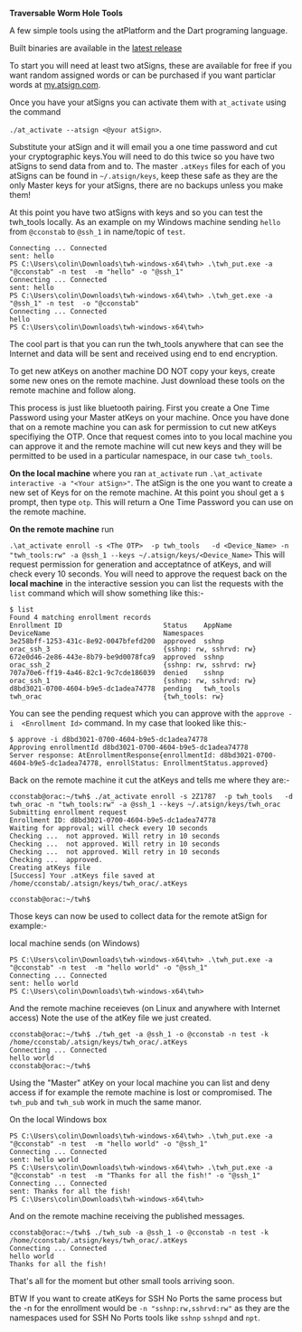 **Traversable Worm Hole Tools**

A few simple tools using the atPlatform and the Dart programing language.


Built binaries are available in the [latest release](https://github.com/cconstab/traversable-worm-hole-tools/releases/latest)

To start you will need at least two atSigns, these are available for free if you want random assigned words or can be purchased if you want particlar words at [my.atsign.com](my.atsign.com).

Once you have your atSigns you can activate them with `at_activate` using the command

 `./at_activate --atsign <@your atSign>`. 
 
 Substitute your atSign and it will email you a one time password and cut your cryptographic keys.You will need to do this twice so you have two atSigns to send data from and to.
 The master `.atKeys` files for each of you atSigns can be found in `~/.atsign/keys`, keep these safe as they are the only Master keys for your atSigns, there are no backups unless you make them!

 At this point you have two atSigns with keys and so you can test the twh_tools locally. As an example on my Windows machine sending `hello` from `@cconstab` to `@ssh_1` in name/topic of `test`.

```PS C:\Users\colin\Downloads\twh-windows-x64\twh> .\twh_put.exe -a "@cconstab" -n test -t 0 -m "hello" -o "@ssh_1"
Connecting ... Connected
sent: hello
PS C:\Users\colin\Downloads\twh-windows-x64\twh> .\twh_put.exe -a "@cconstab" -n test  -m "hello" -o "@ssh_1"
Connecting ... Connected
sent: hello
PS C:\Users\colin\Downloads\twh-windows-x64\twh> .\twh_get.exe -a "@ssh_1" -n test  -o "@cconstab"
Connecting ... Connected
hello
PS C:\Users\colin\Downloads\twh-windows-x64\twh> 
 ```
 
 The cool part is that you can run the twh_tools anywhere that can see the Internet and data will be sent and received using end to end encryption. 

 To get new atKeys on another machine DO NOT copy your keys, create some new ones on the remote machine. Just download these tools on the remote machine and follow along.
 
 This process is just like bluetooth pairing. First you create a One Time Password using your Master atKeys on your machine. Once you have done that on a remote machine you can ask for permission to cut new atKeys specifiying the OTP. Once that request comes into to you local machine you can approve it and the remote machine will cut new keys and they will be permitted to be used in a particular namespace, in our case `twh_tools`.

 **On the local machine** where you ran `at_activate` run `.\at_activate interactive -a "<Your atSign>"`. The atSign is the one you want to create a new set of Keys for on the remote machine. At this point you shoul get a `$` prompt, then type `otp`. This will return a One Time Password you can use on the remote machine.

 **On the remote machine** run
 
 `.\at_activate enroll -s <The OTP>  -p twh_tools   -d <Device_Name> -n "twh_tools:rw" -a @ssh_1 --keys ~/.atsign/keys/<Device_Name>`
This will request permission for generation and acceptatnce of atKeys, and will check every 10 seconds. 
You will need to approve the request back on the **local machine** in the interactive session you can list the requests with the `list` command which will show something like this:-
```
$ list
Found 4 matching enrollment records
Enrollment ID                         Status    AppName             DeviceName                            Namespaces
3e258bff-1253-431c-8e92-0047bfefd200  approved  sshnp               orac_ssh_3                            {sshnp: rw, sshrvd: rw}
672e0d46-2e86-443e-8b79-be9d0078fca9  approved  sshnp               orac_ssh_2                            {sshnp: rw, sshrvd: rw}
707a70e6-ff19-4a46-82c1-9c7cde186039  denied    sshnp               orac_ssh_1                            {sshnp: rw, sshrvd: rw}
d8bd3021-0700-4604-b9e5-dc1adea74778  pending   twh_tools           twh_orac                              {twh_tools: rw}
```
You can see the pending request which you can approve with the `approve -i  <Enrollment Id>` command. In my case that looked like this:-
```
$ approve -i d8bd3021-0700-4604-b9e5-dc1adea74778
Approving enrollmentId d8bd3021-0700-4604-b9e5-dc1adea74778
Server response: AtEnrollmentResponse{enrollmentId: d8bd3021-0700-4604-b9e5-dc1adea74778, enrollStatus: EnrollmentStatus.approved}
```
Back on the remote machine it cut the atKeys and tells me where they are:-
```
cconstab@orac:~/twh$ ./at_activate enroll -s 2Z1787  -p twh_tools   -d twh_orac -n "twh_tools:rw" -a @ssh_1 --keys ~/.atsign/keys/twh_orac
Submitting enrollment request
Enrollment ID: d8bd3021-0700-4604-b9e5-dc1adea74778
Waiting for approval; will check every 10 seconds
Checking ...  not approved. Will retry in 10 seconds
Checking ...  not approved. Will retry in 10 seconds
Checking ...  not approved. Will retry in 10 seconds
Checking ...  approved.
Creating atKeys file
[Success] Your .atKeys file saved at /home/cconstab/.atsign/keys/twh_orac/.atKeys

cconstab@orac:~/twh$
```
Those keys can now be used to collect data for the remote atSign for example:-

local machine sends (on Windows)
```
PS C:\Users\colin\Downloads\twh-windows-x64\twh> .\twh_put.exe -a "@cconstab" -n test  -m "hello world" -o "@ssh_1"
Connecting ... Connected
sent: hello world
PS C:\Users\colin\Downloads\twh-windows-x64\twh>
```

And the remote machine receieves (on Linux and anywhere with Internet access)
Note the use of the atKey file we just created.

```
cconstab@orac:~/twh$ ./twh_get -a @ssh_1 -o @cconstab -n test -k  /home/cconstab/.atsign/keys/twh_orac/.atKeys
Connecting ... Connected
hello world
cconstab@orac:~/twh$
```

Using the "Master" atKey on your local machine you can list and deny access if for example the remote machine is lost or compromised.
The `twh_pub` and `twh_sub` work in much the same manor.

On the local Windows box
```
PS C:\Users\colin\Downloads\twh-windows-x64\twh> .\twh_put.exe -a "@cconstab" -n test  -m "hello world" -o "@ssh_1"
Connecting ... Connected
sent: hello world
PS C:\Users\colin\Downloads\twh-windows-x64\twh> .\twh_put.exe -a "@cconstab" -n test  -m "Thanks for all the fish!" -o "@ssh_1"
Connecting ... Connected
sent: Thanks for all the fish!
PS C:\Users\colin\Downloads\twh-windows-x64\twh>
```

And on the remote machine receiving the published messages.
```
cconstab@orac:~/twh$ ./twh_sub -a @ssh_1 -o @cconstab -n test -k  /home/cconstab/.atsign/keys/twh_orac/.atKeys
Connecting ... Connected
hello world
Thanks for all the fish!
```

That's all for the moment but other small tools arriving soon.

BTW If you want to create atKeys for SSH No Ports the same process but the -n for the enrollment would be `-n "sshnp:rw,sshrvd:rw"` as they are the namespaces used for SSH No Ports tools like `sshnp` `sshnpd` and `npt`.